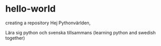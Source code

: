 # hello-world
creating a repository
Hej Pythonvärlden,

Lära sig python och svenska tillsammans (learning python and swedish together)

